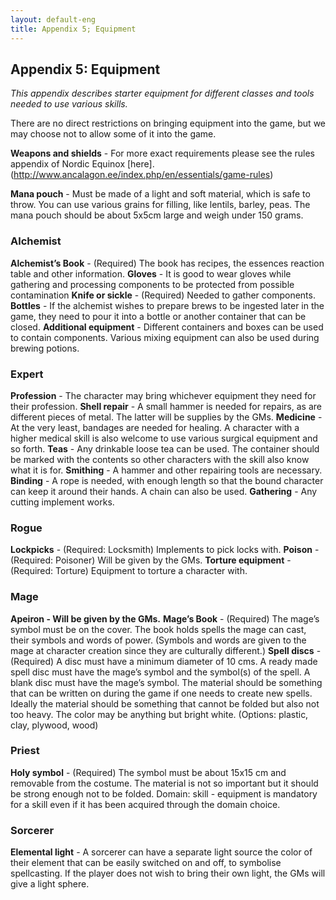 ```yaml
---
layout: default-eng
title: Appendix 5; Equipment
---
```

## Appendix 5: Equipment

*This appendix describes starter equipment for different classes and tools needed to use various skills.* 

There are no direct restrictions on bringing equipment into the game, but we may choose not to allow some of it into the game. 

**Weapons and shields** - For more exact requirements please see the rules appendix of Nordic Equinox [here].(http://www.ancalagon.ee/index.php/en/essentials/game-rules)

**Mana pouch** - Must be made of a light and soft material, which is safe to throw. You can use various grains for filling, like lentils, barley, peas. The mana pouch should be about 5x5cm large and weigh under 150 grams. 

### Alchemist

**Alchemist’s Book** - (Required) The book has recipes, the essences reaction table and other information.
**Gloves** - It is good to wear gloves while gathering and processing components to be protected from possible contamination
**Knife or sickle** - (Required) Needed to gather components. 
**Bottles** - If the alchemist wishes to prepare brews to be ingested later in the game, they need to pour it into a bottle or another container that can be closed. 
**Additional equipment** - Different containers and boxes can be used to contain components. Various mixing equipment can also be used during brewing potions. 


### Expert

**Profession** - The character may bring whichever equipment they need for their profession.
**Shell repair** - A small hammer is needed for repairs, as are different pieces of metal. The latter will be supplies by the GMs.
**Medicine** - At the very least, bandages are needed for healing. A character with a higher medical skill is also welcome to use various surgical equipment and so forth. 
**Teas** - Any drinkable loose tea can be used. The container should be marked with the contents so other characters with the skill also know what it is for. 
**Smithing** - A hammer and other repairing tools are necessary.
**Binding** - A rope is needed, with enough length so that the bound character can keep it around their hands. A chain can also be used. 
**Gathering** - Any cutting implement works.

### Rogue

**Lockpicks** - (Required: Locksmith) Implements to pick locks with. 
**Poison** - (Required: Poisoner) Will be given by the GMs.
**Torture equipment** - (Required: Torture) Equipment to torture a character with. 

### Mage 

**Apeiron - Will be given by the GMs.**
**Mage’s Book** - (Required) The mage’s symbol must be on the cover. The book holds spells the mage can cast, their symbols and words of power. (Symbols and words are given to the mage at character creation since they are culturally different.) 
**Spell discs** - (Required) A disc must have a minimum diameter of 10 cms. A ready made spell disc must have the mage’s symbol and the symbol(s) of the spell. A blank disc must have the mage’s symbol. The material should be something that can be written on during the game if one needs to create new spells. Ideally the material should be something that cannot be folded but also not too heavy. The color may be anything but bright white. (Options: plastic, clay, plywood, wood) 

### Priest 

**Holy symbol** - (Required) The symbol must be about 15x15 cm and removable from the costume. The material is not so important but it should be strong enough not to be folded. Domain: skill - equipment is mandatory for a skill even if it has been acquired through the domain choice. 

### Sorcerer

**Elemental light** - A sorcerer can have a separate light source the color of their element that can be easily switched on and off, to symbolise spellcasting. If the player does not wish to bring their own light, the GMs will give a light sphere. 
